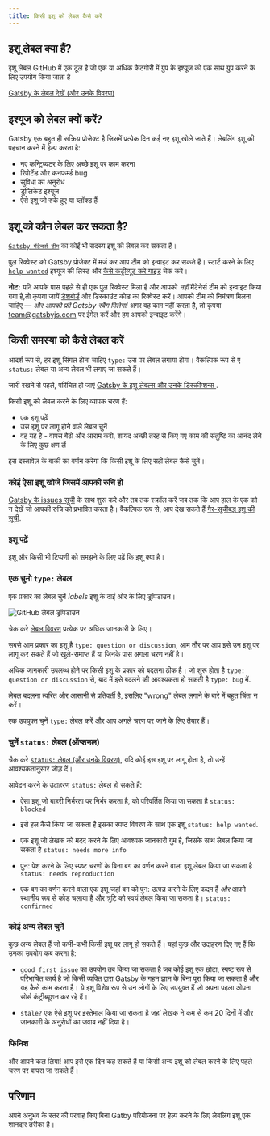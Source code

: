 ```yaml
---
title: किसी इशू को लेबल कैसे करें
---
```


## इशू लेबल क्या हैं?

इशू लेबल GitHub में एक टूल है जो एक या अधिक कैटगोरी में ग्रुप के इश्यूज को एक साथ ग्रुप करने के लिए उपयोग किया जाता है

[Gatsby के लेबल देखें (और उनके विवरण)](https://github.com/gatsbyjs/gatsby/issues/labels)

## इश्यूज को लेबल क्यों करें?

Gatsby एक बहुत ही सक्रिय प्रोजेक्ट है जिसमें प्रत्येक दिन कई नए इशू खोले जाते हैं। लेबलिंग इशू की पहचान करने में हेल्प करता है:

- नए कन्ट्रिब्यटर के लिए अच्छे इशू पर काम करना
- रिपोर्टेड और कनफर्म्ड bug
- सुविधा का अनुरोध
- डुप्लिकेट इश्यूज
- ऐसे इशू जो रुके हुए या ब्लॉक्ड हैं

## इशू को कौन लेबल कर सकता है?

[`Gatsby मेंटेनर्स टीम`](https://github.com/orgs/gatsbyjs/teams/maintainers) का कोई भी सदस्य इशू को लेबल कर सकता हैं।

पुल रिक्वेस्ट को Gatsby प्रोजेक्ट में मर्ज कर आप टीम को इन्वाइट कर सकते हैं। स्टार्ट करने के लिए [`help wanted`](https://github.com/gatsbyjs/gatsby/labels/%F0%9F%93%8D%20status%3A%20help%20wanted)  इश्यूज की लिस्ट और [कैसे कंट्रीब्यूट करे
गाइड](/contributing/how-to-contribute/) चेक करे।

**नोट:** यदि आपके पास पहले से ही एक पुल रिक्वेस्ट मिला है और आपको _नहीं_ मैंटेनेर्स टीम को इन्वाइट किया गया है,तो कृपया जायें [डैशबोर्ड](https://store.gatsbyjs.org/) और डिस्काउंट कोड का रिक्वेस्ट करें। आपको टीम को निमंत्रण मिलना चाहिए — _और आपको फ्री Gatsby स्वैग मिलेगा!_ अगर वह काम नहीं करता है, तो कृपया team@gatsbyjs.com पर ईमेल करें और हम आपको इन्वाइट करेंगे।

## किसी समस्या को कैसे लेबल करें

आदर्श रूप से, हर इशू सिंगल होना चाहिए `type:` उस पर लेबल लगाया होगा। वैकल्पिक रूप से ए `status:` लेबल या अन्य लेबल भी लगाए जा सकते हैं।

जारी रखने से पहले, परिचित हो जाएं [Gatsby के इशू लेबल्स और उनके डिस्क्रीप्शन्स ](https://github.com/gatsbyjs/gatsby/issues/labels).

किसी इशू को लेबल करने के लिए व्यापक चरण हैं:

- एक इशू पढ़ें
- उस इशू पर लागू होने वाले लेबल चुनें
- वह यह है - वापस बैठो और आराम करो, शायद अच्छी तरह से किए गए काम की संतुष्टि का आनंद लेने के लिए कुछ क्षण लें

इस दस्तावेज़ के बाकी का वर्णन करेगा कि किसी इशू के लिए सही लेबल कैसे चुनें।

### कोई ऐसा इशू खोजें जिसमें आपकी रुचि हो
[Gatsby के issues सूची](https://github.com/gatsbyjs/gatsby/issues) के साथ शुरू करे और तब तक स्क्रॉल करें जब तक कि आप हाल के एक को न देखें जो आपकी रुचि को प्रभावित करता है। वैकल्पिक रूप से, आप देख सकते हैं [गैर-सूचीबद्ध इशू की सूची](https://github.com/gatsbyjs/gatsby/issues?q=is%3Aopen+is%3Aissue+no%3Alabel).

### इशू पढ़ें

इशू और किसी भी टिप्पणी को समझने के लिए पढ़ें कि इशू क्या है।

### एक चुनो `type:` लेबल

एक प्रकार का लेबल चुनें _labels_ इशू के दाईं ओर के लिए ड्रॉपडाउन।

![GitHub लेबल ड्रॉपडाउन](./images/github-label-list.png)

चेक करे [लेबल विवरण](https://github.com/gatsbyjs/gatsby/issues/labels) प्रत्येक पर अधिक जानकारी के लिए।

सबसे आम प्रकार का इशू है `type: question or discussion`, आम तौर पर आप इसे उन इशू पर लागू कर सकते हैं जो खुले-समाप्त हैं या जिनके पास अगला चरण नहीं है।

अधिक जानकारी उपलब्ध होने पर किसी इशू के प्रकार को बदलना ठीक है। जो शुरू होता है `type: question or discussion` से, बाद में इसे बदलने की आवश्यकता हो सकती है `type: bug` में.

लेबल बदलना त्वरित और आसानी से प्रतिवर्ती है, इसलिए "wrong" लेबल लगाने के बारे में बहुत चिंता न करें।

एक उपयुक्त चुनें `type:` लेबल करें और आप अगले चरण पर जाने के लिए तैयार हैं।

### चुनें `status:` लेबल (ऑप्शनल)

चैक करे [`status:` लेबल (और उनके विवरण)](https://github.com/gatsbyjs/gatsby/issues/labels), यदि कोई इस इशू पर लागू होता है, तो उन्हें आवश्यकतानुसार जोड़ दें।

आवेदन करने के उदाहरण `status:` लेबल हो सकते हैं:

- ऐसा इशू जो बाहरी निर्भरता पर निर्भर करता है, को परिवर्तित किया जा सकता है `status: blocked`

- इसे हल कैसे किया जा सकता है इसका स्पष्ट विवरण के साथ एक इशू `status: help wanted`.

- एक इशू जो लेखक को मदद करने के लिए आवश्यक जानकारी गुम है, जिसके साथ लेबल किया जा सकता है `status: needs more info`

- पुन: पेश करने के लिए स्पष्ट चरणों के बिना बग का वर्णन करने वाला इशू लेबल किया जा सकता है `status: needs reproduction`

- एक बग का वर्णन करने वाला एक इशू जहां बग को पुन: उत्पन्न करने के लिए कदम हैं _और_ आपने स्थानीय रूप से कोड चलाया है और त्रुटि को स्वयं लेबल किया जा सकता है। `status: confirmed`

### कोई अन्य लेबल चुनें

कुछ अन्य लेबल हैं जो कभी-कभी किसी इशू पर लागू हो सकते हैं। यहां कुछ और उदाहरण दिए गए हैं कि उनका उपयोग कब करना है:

- `good first issue` का उपयोग तब किया जा सकता है जब कोई इशू एक छोटा, स्पष्ट रूप से परिभाषित कार्य है जो किसी व्यक्ति द्वारा Gatsby के गहन ज्ञान के बिना पूरा किया जा सकता है और यह कैसे काम करता है। ये इशू विशेष रूप से उन लोगों के लिए उपयुक्त हैं जो अपना पहला ओपना सोर्स कंट्रीब्यूशन कर रहे हैं।

- `stale?` एक ऐसे इशू पर इस्तेमाल किया जा सकता है जहां लेखक ने कम से कम 20 दिनों में और जानकारी के अनुरोधों का जवाब नहीं दिया है।

### फिनिश

और आपने कल लिया! आप इसे एक दिन कह सकते हैं या किसी अन्य इशू को लेबल करने के लिए पहले चरण पर वापस जा सकते हैं।

## परिणाम

अपने अनुभव के स्तर की परवाह किए बिना Gatby परियोजना पर हेल्प करने के लिए लेबलिंग इशू एक शानदार तरीका है।
